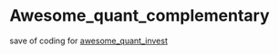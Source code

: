 # Awesome_quant_complementary
save of coding for [awesome_quant_invest](https://github.com/Yang-Tao-YT/Awesome_quant_invest)
